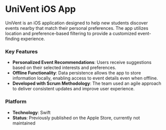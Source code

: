 # UniVent iOS App

UniVent is an iOS application designed to help new students discover events nearby that match their personal preferences. The app utilizes location and preference-based filtering to provide a customized event-finding experience.

### Key Features
- **Personalized Event Recommendations**: Users receive suggestions based on their selected interests and preferences.
- **Offline Functionality**: Data persistence allows the app to store information locally, enabling access to event details even when offline.
- **Developed with Scrum Methodology**: The team used an agile approach to deliver consistent updates and improve user experience.

### Platform
- **Technology**: Swift
- **Status**: Previously published on the Apple Store, currently not maintained

